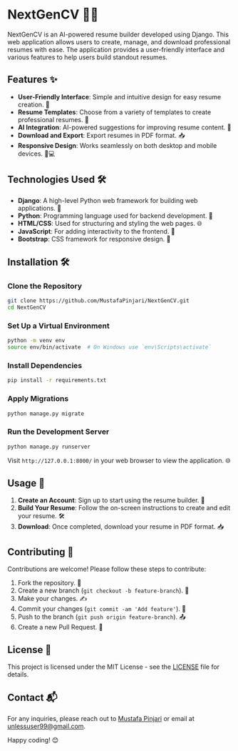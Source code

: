 # NextGenCV 🎨📄

NextGenCV is an AI-powered resume builder developed using Django. This web application allows users to create, manage, and download professional resumes with ease. The application provides a user-friendly interface and various features to help users build standout resumes.

## Features ✨

- **User-Friendly Interface**: Simple and intuitive design for easy resume creation. 🎨
- **Resume Templates**: Choose from a variety of templates to create professional resumes. 📝
- **AI Integration**: AI-powered suggestions for improving resume content. 🤖
- **Download and Export**: Export resumes in PDF format. 📥
- **Responsive Design**: Works seamlessly on both desktop and mobile devices. 📱💻

## Technologies Used 🛠️

- **Django**: A high-level Python web framework for building web applications. 🐍
- **Python**: Programming language used for backend development. 🐍
- **HTML/CSS**: Used for structuring and styling the web pages. 🌐
- **JavaScript**: For adding interactivity to the frontend. 💬
- **Bootstrap**: CSS framework for responsive design. 🚀

## Installation 🛠️

### Clone the Repository

```bash
git clone https://github.com/MustafaPinjari/NextGenCV.git
cd NextGenCV
```

### Set Up a Virtual Environment

```bash
python -m venv env
source env/bin/activate  # On Windows use `env\Scripts\activate`
```

### Install Dependencies

```bash
pip install -r requirements.txt
```

### Apply Migrations

```bash
python manage.py migrate
```

### Run the Development Server

```bash
python manage.py runserver
```

Visit `http://127.0.0.1:8000/` in your web browser to view the application. 🌐

## Usage 🚀

1. **Create an Account**: Sign up to start using the resume builder. 📝
2. **Build Your Resume**: Follow the on-screen instructions to create and edit your resume. 🛠️
3. **Download**: Once completed, download your resume in PDF format. 📥

## Contributing 🤝

Contributions are welcome! Please follow these steps to contribute:

1. Fork the repository. 🍴
2. Create a new branch (`git checkout -b feature-branch`). 🌿
3. Make your changes. ✍️
4. Commit your changes (`git commit -am 'Add feature'`). 📜
5. Push to the branch (`git push origin feature-branch`). 📤
6. Create a new Pull Request. 🔄

## License 📜

This project is licensed under the MIT License - see the [LICENSE](LICENSE) file for details.

## Contact 📬

For any inquiries, please reach out to [Mustafa Pinjari](https://www.linkedin.com/in/mustafa-pinjari-287625256/) or email at [unlessuser99@gmail.com](mailto:unlessuser99@gmail.com). 

Happy coding! 😊

